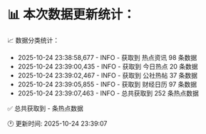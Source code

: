 📊 本次数据更新统计：
==========================

📈 数据分类统计：
- 2025-10-24 23:38:58,677 - INFO - 获取到 热点资讯 98 条数据
- 2025-10-24 23:39:00,435 - INFO - 获取到 今日热点 20 条数据
- 2025-10-24 23:39:02,467 - INFO - 获取到 公社热帖 37 条数据
- 2025-10-24 23:39:05,855 - INFO - 获取到 财经日历 97 条数据
- 2025-10-24 23:39:07,463 - INFO - 总共获取到 252 条热点数据

✅ 总共获取到 - 条热点数据

🕐 更新时间: 2025-10-24 23:39:07
